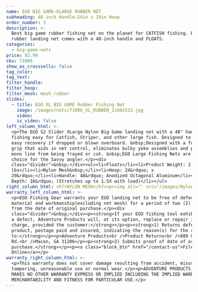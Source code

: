 ```yaml
---
name: EGO BIG GAME—XLARGE RUBBER NET
subheading: 48 inch Handle—24in x 29in Hoop
order_number: 3
description: >-
  Best big game rubber fishing net on the planet for CATFISH fishing. EGO XLarge
  rubber landing net comes with a 48-inch handle and FLOATS.
categories:
  - big-game-nets
price: 82.99
sku: 71006
show_as_crosssells: false
tag_color:
tag_text:
filter_handle:
filter_hoop:
filter_mesh: mesh_rubber
slides:
  - title: EGO XL BIG GAME Rubber Fishing Net
    image: /images/nets/71006_XL_RUBBER_1160x533.jpg
    video:
    is_video: false
left_column_html: >-
  <p>The EGO S2 Slider XLarge Nylon Big Game landing net with a 48" handle makes
  fishing easy for Catfish, Striper, and other large fish. Designed to float for
  easy recovery if dropped or blown overboard. &nbsp;Designed with a functional
  grip that aids in net control, eliminates bulky yoke assemblies and protects
  mono line from being frayed or cut. &nbsp;EGO Large Fishing Nets are the first
  choice for the Savvy angler.</p><div
  class="divider">&nbsp;</div><ul><li>Floats</li><li>Product Weight: 2.5
  lbs</li><li>Nylon Mesh&nbsp;</li><li>Hoop: 24&rdquo; x
  29&rdquo;</li><li>Handle: 48&rdquo; Anodized Octagonal Aluminum</li><li>Bag
  Depth: 16&rdquo; (Stretches up to 1.5X with load)</li></ul>
right_column_html: <h7>NYLON MESH</h7><p><img alt="" src="/images/Nylon_400x150.jpg" /></p>
warranty_left_column_html: >-
  <p>EGO Fishing Gear warrants your EGO landing net to be free of defects in
  material and workmanship(excluding net mesh) for a period of two (2) years
  from the date of original purchase.</p><div
  class="divider">&nbsp;</div><p><strong>If your EGO fishing tool exhibits such
  a defect, Adventure Products will, at its option, replace or repair it without
  charge, provided the customer:</strong></p><p><strong>1) Returns defective
  product, postage paid and insured, indicating the reason(s) for the return
  to:</strong></p><p>Adventure Products<br />Product Returns<br />889 Guy Paine
  Rd.<br />Macon, GA 31206</p><p><strong>2) Submits proof of date of original
  purchase.</strong></p><p><a class="block_btn" href="/contact-us">File Claim
  Online</a></p>
warranty_right_column_html: >-
  <p>This warranty does not cover damage resulting from accident, misuse, abuse,
  tampering, unreasonable use or normal wear.</p><p>ADVENTURE PRODUCTS, INC.
  MAKES NO OTHER WARRANTY EXPRESS OR IMPLIED INCLUDING THE IMPLIED WARRANTIES OF
  MERCHANTABILITY AND FITNESS FOR PARTICULAR USE.</p>
---
```

